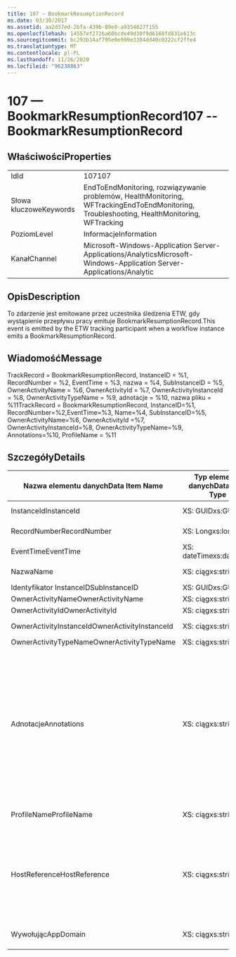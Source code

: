 ```yaml
---
title: 107 — BookmarkResumptionRecord
ms.date: 03/30/2017
ms.assetid: aa2d37ed-2bfa-439b-89e8-a9354027f155
ms.openlocfilehash: 14557ef2726a60bcde49d30f9d6168fd831e613c
ms.sourcegitcommit: bc293b14af795e0e999e3304dd40c0222cf2ffe4
ms.translationtype: MT
ms.contentlocale: pl-PL
ms.lasthandoff: 11/26/2020
ms.locfileid: "96238863"
---
```

# <a name="107----bookmarkresumptionrecord"></a><span data-ttu-id="6753a-102">107 — BookmarkResumptionRecord</span><span class="sxs-lookup"><span data-stu-id="6753a-102">107 -- BookmarkResumptionRecord</span></span>

## <a name="properties"></a><span data-ttu-id="6753a-103">Właściwości</span><span class="sxs-lookup"><span data-stu-id="6753a-103">Properties</span></span>  
  
|||  
|-|-|  
|<span data-ttu-id="6753a-104">Id</span><span class="sxs-lookup"><span data-stu-id="6753a-104">Id</span></span>|<span data-ttu-id="6753a-105">107</span><span class="sxs-lookup"><span data-stu-id="6753a-105">107</span></span>|  
|<span data-ttu-id="6753a-106">Słowa kluczowe</span><span class="sxs-lookup"><span data-stu-id="6753a-106">Keywords</span></span>|<span data-ttu-id="6753a-107">EndToEndMonitoring, rozwiązywanie problemów, HealthMonitoring, WFTracking</span><span class="sxs-lookup"><span data-stu-id="6753a-107">EndToEndMonitoring, Troubleshooting, HealthMonitoring, WFTracking</span></span>|  
|<span data-ttu-id="6753a-108">Poziom</span><span class="sxs-lookup"><span data-stu-id="6753a-108">Level</span></span>|<span data-ttu-id="6753a-109">Informacje</span><span class="sxs-lookup"><span data-stu-id="6753a-109">Information</span></span>|  
|<span data-ttu-id="6753a-110">Kanał</span><span class="sxs-lookup"><span data-stu-id="6753a-110">Channel</span></span>|<span data-ttu-id="6753a-111">Microsoft-Windows-Application Server-Applications/Analytics</span><span class="sxs-lookup"><span data-stu-id="6753a-111">Microsoft-Windows-Application Server-Applications/Analytic</span></span>|  
  
## <a name="description"></a><span data-ttu-id="6753a-112">Opis</span><span class="sxs-lookup"><span data-stu-id="6753a-112">Description</span></span>  

 <span data-ttu-id="6753a-113">To zdarzenie jest emitowane przez uczestnika śledzenia ETW, gdy wystąpienie przepływu pracy emituje BookmarkResumptionRecord.</span><span class="sxs-lookup"><span data-stu-id="6753a-113">This event is emitted by the ETW tracking participant when a workflow instance emits a BookmarkResumptionRecord.</span></span>  
  
## <a name="message"></a><span data-ttu-id="6753a-114">Wiadomość</span><span class="sxs-lookup"><span data-stu-id="6753a-114">Message</span></span>  

 <span data-ttu-id="6753a-115">TrackRecord = BookmarkResumptionRecord, InstanceID = %1, RecordNumber = %2, EventTime = %3, nazwa = %4, SubInstanceID = %5, OwnerActivityName = %6, OwnerActivityId = %7, OwnerActivityInstanceId = %8, OwnerActivityTypeName = %9, adnotacje = %10, nazwa pliku = %11</span><span class="sxs-lookup"><span data-stu-id="6753a-115">TrackRecord = BookmarkResumptionRecord, InstanceID=%1, RecordNumber=%2,EventTime=%3, Name=%4, SubInstanceID=%5,  OwnerActivityName=%6, OwnerActivityId =%7, OwnerActivityInstanceId=%8, OwnerActivityTypeName=%9, Annotations=%10, ProfileName = %11</span></span>  
  
## <a name="details"></a><span data-ttu-id="6753a-116">Szczegóły</span><span class="sxs-lookup"><span data-stu-id="6753a-116">Details</span></span>  
  
|<span data-ttu-id="6753a-117">Nazwa elementu danych</span><span class="sxs-lookup"><span data-stu-id="6753a-117">Data Item Name</span></span>|<span data-ttu-id="6753a-118">Typ elementu danych</span><span class="sxs-lookup"><span data-stu-id="6753a-118">Data Item Type</span></span>|<span data-ttu-id="6753a-119">Opis</span><span class="sxs-lookup"><span data-stu-id="6753a-119">Description</span></span>|  
|--------------------|--------------------|-----------------|  
|<span data-ttu-id="6753a-120">InstanceId</span><span class="sxs-lookup"><span data-stu-id="6753a-120">InstanceId</span></span>|<span data-ttu-id="6753a-121">XS: GUID</span><span class="sxs-lookup"><span data-stu-id="6753a-121">xs:GUID</span></span>|<span data-ttu-id="6753a-122">Identyfikator wystąpienia przepływu pracy</span><span class="sxs-lookup"><span data-stu-id="6753a-122">The instance id for the workflow</span></span>|  
|<span data-ttu-id="6753a-123">RecordNumber</span><span class="sxs-lookup"><span data-stu-id="6753a-123">RecordNumber</span></span>|<span data-ttu-id="6753a-124">XS: Long</span><span class="sxs-lookup"><span data-stu-id="6753a-124">xs:long</span></span>|<span data-ttu-id="6753a-125">Numer sekwencji emitowanego rekordu</span><span class="sxs-lookup"><span data-stu-id="6753a-125">The sequence number of the emitted record</span></span>|  
|<span data-ttu-id="6753a-126">EventTime</span><span class="sxs-lookup"><span data-stu-id="6753a-126">EventTime</span></span>|<span data-ttu-id="6753a-127">XS: dateTime</span><span class="sxs-lookup"><span data-stu-id="6753a-127">xs:dateTime</span></span>|<span data-ttu-id="6753a-128">Czas w formacie UTC, gdy zdarzenie zostało wyemitowane</span><span class="sxs-lookup"><span data-stu-id="6753a-128">The time in UTC when the event was emitted</span></span>|  
|<span data-ttu-id="6753a-129">Nazwa</span><span class="sxs-lookup"><span data-stu-id="6753a-129">Name</span></span>|<span data-ttu-id="6753a-130">XS: ciąg</span><span class="sxs-lookup"><span data-stu-id="6753a-130">xs:string</span></span>|<span data-ttu-id="6753a-131">Nazwa wznowionej zakładki</span><span class="sxs-lookup"><span data-stu-id="6753a-131">The name of the bookmark that was resumed</span></span>|  
|<span data-ttu-id="6753a-132">Identyfikator InstanceID</span><span class="sxs-lookup"><span data-stu-id="6753a-132">SubInstanceID</span></span>|<span data-ttu-id="6753a-133">XS: GUID</span><span class="sxs-lookup"><span data-stu-id="6753a-133">xs:GUID</span></span>|<span data-ttu-id="6753a-134">Identyfikator zakresu zakładki</span><span class="sxs-lookup"><span data-stu-id="6753a-134">The id of the bookmark scope</span></span>|  
|<span data-ttu-id="6753a-135">OwnerActivityName</span><span class="sxs-lookup"><span data-stu-id="6753a-135">OwnerActivityName</span></span>|<span data-ttu-id="6753a-136">XS: ciąg</span><span class="sxs-lookup"><span data-stu-id="6753a-136">xs:string</span></span>|<span data-ttu-id="6753a-137">Nazwa działania zakładki</span><span class="sxs-lookup"><span data-stu-id="6753a-137">The name of the bookmark activity</span></span>|  
|<span data-ttu-id="6753a-138">OwnerActivityId</span><span class="sxs-lookup"><span data-stu-id="6753a-138">OwnerActivityId</span></span>|<span data-ttu-id="6753a-139">XS: ciąg</span><span class="sxs-lookup"><span data-stu-id="6753a-139">xs:string</span></span>|<span data-ttu-id="6753a-140">Identyfikator działania zakładki</span><span class="sxs-lookup"><span data-stu-id="6753a-140">The id of the bookmark activity</span></span>|  
|<span data-ttu-id="6753a-141">OwnerActivityInstanceId</span><span class="sxs-lookup"><span data-stu-id="6753a-141">OwnerActivityInstanceId</span></span>|<span data-ttu-id="6753a-142">XS: ciąg</span><span class="sxs-lookup"><span data-stu-id="6753a-142">xs:string</span></span>|<span data-ttu-id="6753a-143">Identyfikator wystąpienia działania zakładki</span><span class="sxs-lookup"><span data-stu-id="6753a-143">The instance id of the bookmark activity</span></span>|  
|<span data-ttu-id="6753a-144">OwnerActivityTypeName</span><span class="sxs-lookup"><span data-stu-id="6753a-144">OwnerActivityTypeName</span></span>|<span data-ttu-id="6753a-145">XS: ciąg</span><span class="sxs-lookup"><span data-stu-id="6753a-145">xs:string</span></span>|<span data-ttu-id="6753a-146">Typ działania zakładki</span><span class="sxs-lookup"><span data-stu-id="6753a-146">The type of the bookmark activity</span></span>|  
|<span data-ttu-id="6753a-147">Adnotacje</span><span class="sxs-lookup"><span data-stu-id="6753a-147">Annotations</span></span>|<span data-ttu-id="6753a-148">XS: ciąg</span><span class="sxs-lookup"><span data-stu-id="6753a-148">xs:string</span></span>|<span data-ttu-id="6753a-149">Adnotacje, które zostały dodane do tego zdarzenia.</span><span class="sxs-lookup"><span data-stu-id="6753a-149">The annotations that were added to this event.</span></span>  <span data-ttu-id="6753a-150">Wartości są przechowywane w elemencie XML w formacie \<items> \< item  name = "annotationName" type="System.String"> annotationValue \</item> \</items> .</span><span class="sxs-lookup"><span data-stu-id="6753a-150">The values are stored in an xml element in the format \<items>\< item  name = "annotationName" type="System.String">annotationValue\</item>\</items>.</span></span>  <span data-ttu-id="6753a-151">Jeśli adnotacje nie są określone, ciąg zawiera \<items/> .</span><span class="sxs-lookup"><span data-stu-id="6753a-151">If no annotations are specified then the string contains \<items/>.</span></span> <span data-ttu-id="6753a-152">Rozmiar zdarzenia ETW jest ograniczony przez rozmiar buforu ETW lub maksymalny ładunek dla zdarzenia ETW.</span><span class="sxs-lookup"><span data-stu-id="6753a-152">The ETW event size is limited by the ETW buffer size or the max payload for an ETW event.</span></span> <span data-ttu-id="6753a-153">Jeśli rozmiar zdarzenia przekracza limity ETW, zdarzenie jest obcinane przez upuszczenie adnotacji i zamianę wartości adnotacji na \<items> ... \</items></span><span class="sxs-lookup"><span data-stu-id="6753a-153">If the size of the event exceeds the ETW limits, then the event is truncated by dropping the annotations and replacing the annotation value with \<items>...\</items>.</span></span>|  
|<span data-ttu-id="6753a-154">ProfileName</span><span class="sxs-lookup"><span data-stu-id="6753a-154">ProfileName</span></span>|<span data-ttu-id="6753a-155">XS: ciąg</span><span class="sxs-lookup"><span data-stu-id="6753a-155">xs:string</span></span>|<span data-ttu-id="6753a-156">Nazwa lub profil śledzenia, który spowodował wyemitowanie tego zdarzenia</span><span class="sxs-lookup"><span data-stu-id="6753a-156">The name or the tracking profile that resulted in this event being emitted</span></span>|  
|<span data-ttu-id="6753a-157">HostReference</span><span class="sxs-lookup"><span data-stu-id="6753a-157">HostReference</span></span>|<span data-ttu-id="6753a-158">XS: ciąg</span><span class="sxs-lookup"><span data-stu-id="6753a-158">xs:string</span></span>|<span data-ttu-id="6753a-159">W przypadku usług hostowanych w sieci Web to pole jednoznacznie identyfikuje usługę w hierarchii sieci Web.</span><span class="sxs-lookup"><span data-stu-id="6753a-159">For web hosted services, this field uniquely identifies the service in the web hierarchy.</span></span>  <span data-ttu-id="6753a-160">Jego format jest zdefiniowany jako ścieżka wirtualna aplikacji nazwa witryny sieci Web&#124;wirtualnej ścieżki usługi&#124;ServiceName ' przykład: ' domyślna witryna sieci Web/CalculatorApplication&#124;/CalculatorService.svc&#124;CalculatorService '</span><span class="sxs-lookup"><span data-stu-id="6753a-160">Its format is defined as 'Web Site Name Application Virtual Path&#124;Service Virtual Path&#124;ServiceName' Example: 'Default Web Site/CalculatorApplication&#124;/CalculatorService.svc&#124;CalculatorService'</span></span>|  
|<span data-ttu-id="6753a-161">Wywołując</span><span class="sxs-lookup"><span data-stu-id="6753a-161">AppDomain</span></span>|<span data-ttu-id="6753a-162">XS: ciąg</span><span class="sxs-lookup"><span data-stu-id="6753a-162">xs:string</span></span>|<span data-ttu-id="6753a-163">Ciąg zwracany przez element AppDomain. CurrentDomain —. FriendlyName.</span><span class="sxs-lookup"><span data-stu-id="6753a-163">The string returned by AppDomain.CurrentDomain.FriendlyName.</span></span>|
